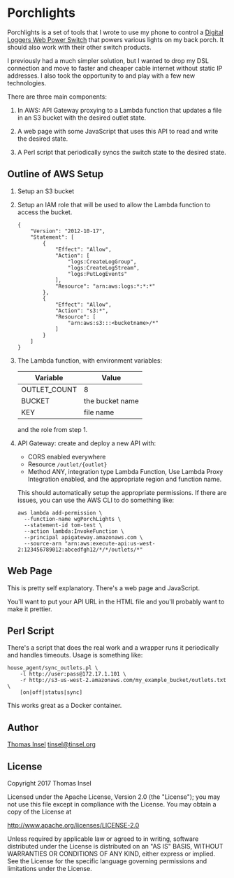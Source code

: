 # Porchlights

Porchlights is a set of tools that I wrote to use my phone to control a
[Digital Loggers Web Power Switch](https://dlidirect.com/products/web-power-switch-7) 
that powers various lights on my back porch. It should also work
with their other switch products.

I previously had a much simpler solution, but I wanted to drop my
DSL connection and move to faster and cheaper cable internet without
static IP addresses. I also took the opportunity to and play with
a few new technologies.

There are three main components:

1.  In AWS: API Gateway proxying to a Lambda function that updates a file
    in an S3 bucket with the desired outlet state.

2.  A web page with some JavaScript that uses this API to read and
    write the desired state.

3.  A Perl script that periodically syncs the switch state to the desired state.

## Outline of AWS Setup

1.  Setup an S3 bucket

2.  Setup an IAM role that will be used to allow the Lambda function
    to access the bucket.

        {
            "Version": "2012-10-17",
            "Statement": [
                {
                    "Effect": "Allow",
                    "Action": [
                        "logs:CreateLogGroup",
                        "logs:CreateLogStream",
                        "logs:PutLogEvents"
                    ],
                    "Resource": "arn:aws:logs:*:*:*"
                },
                {
                    "Effect": "Allow",
                    "Action": "s3:*",
                    "Resource": [
                        "arn:aws:s3:::<bucketname>/*"
                    ]
                }
            ]
        }

3.  The Lambda function, with environment variables:

    | Variable     | Value           |
    |--------------|-----------------|
    | OUTLET_COUNT | 8               |
    | BUCKET       | the bucket name |
    | KEY          | file name       |

    and the role from step 1.

4.  API Gateway: create and deploy a new API with:

    * CORS enabled everywhere
    * Resource `/outlet/{outlet}`
    * Method ANY, 
       integration type Lambda Function, 
       Use Lambda Proxy Integration enabled, 
       and the appropriate region and function name.

    This should automatically setup the appropriate permissions.
    If there are issues, you can use the AWS CLI to do something like:

        aws lambda add-permission \
          --function-name wgPorchLights \
          --statement-id tom-test \
          --action lambda:InvokeFunction \
          --principal apigateway.amazonaws.com \
          --source-arn "arn:aws:execute-api:us-west-2:123456789012:abcedfgh12/*/*/outlets/*"

## Web Page

This is pretty self explanatory. There's a web page and JavaScript.

You'll want to put your API URL in the HTML file and you'll probably
want to make it prettier.

## Perl Script

There's a script that does the real work and a wrapper runs it 
periodically and handles timeouts. Usage is something like:

    house_agent/sync_outlets.pl \
        -l http://user:pass@172.17.1.101 \
        -r http://s3-us-west-2.amazonaws.com/my_example_bucket/outlets.txt \
        [on|off|status|sync]

This works great as a Docker container.

## Author

[Thomas Insel](http://tinsel.org/) <tinsel@tinsel.org>

## License

Copyright 2017 Thomas Insel

Licensed under the Apache License, Version 2.0 (the "License"); you
may not use this file except in compliance with the License. You
may obtain a copy of the License at

http://www.apache.org/licenses/LICENSE-2.0

Unless required by applicable law or agreed to in writing, software
distributed under the License is distributed on an "AS IS" BASIS,
WITHOUT WARRANTIES OR CONDITIONS OF ANY KIND, either express or
implied. See the License for the specific language governing
permissions and limitations under the License.
